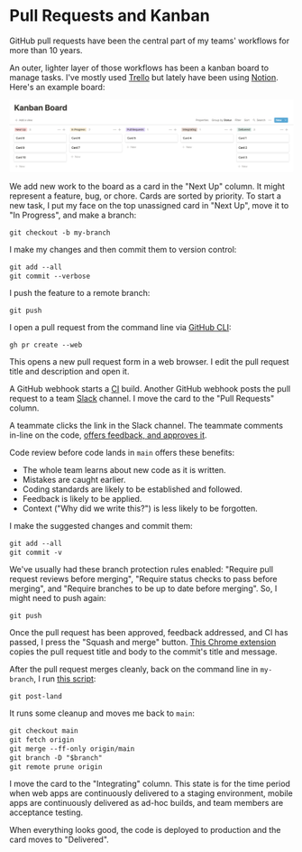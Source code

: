 # Pull Requests and Kanban

GitHub pull requests have been the central part of
my teams' workflows for more than 10 years.

An outer, lighter layer of those workflows
has been a kanban board to manage tasks.
I've mostly used [Trello](https://trello.com)
but lately have been using [Notion](https://notion.so).
Here's an example board:

![Kanban board](/images/kanban-board.png)

We add new work to the board as a card in the "Next Up" column.
It might represent a feature, bug, or chore.
Cards are sorted by priority.
To start a new task,
I put my face on the top unassigned card in "Next Up",
move it to "In Progress",
and make a branch:

```
git checkout -b my-branch
```

I make my changes and then commit them to version control:

```
git add --all
git commit --verbose
```

I push the feature to a remote branch:

```
git push
```

I open a pull request from the command line
via [GitHub CLI](https://cli.github.com/):

```
gh pr create --web
```

This opens a new pull request form in a web browser.
I edit the pull request title and description and open it.

A GitHub webhook starts a
[CI](https://www.martinfowler.com/articles/continuousIntegration.html) build.
Another GitHub webhook posts the pull request to a team
[Slack](https://slack.com) channel.
I move the card to the "Pull Requests" column.

A teammate clicks the link in the Slack channel.
The teammate comments in-line on the code,
[offers feedback, and approves it][pr].

[pr]: https://help.github.com/articles/about-pull-request-reviews/

Code review before code lands in `main` offers these benefits:

- The whole team learns about new code as it is written.
- Mistakes are caught earlier.
- Coding standards are likely to be established and followed.
- Feedback is likely to be applied.
- Context ("Why did we write this?") is less likely to be forgotten.

I make the suggested changes and commit them:

```
git add --all
git commit -v
```

We've usually had these branch protection rules enabled:
"Require pull request reviews before merging",
"Require status checks to pass before merging",
and "Require branches to be up to date before merging".
So, I might need to push again:

```
git push
```

Once the pull request has been approved, feedback addressed, and CI has passed,
I press the "Squash and merge" button.
[This Chrome extension](https://github.com/croaky/laptop/blob/main/chrome/github-pr.js)
copies the pull request title and body to the commit's title and message.

After the pull request merges cleanly,
back on the command line in `my-branch`, I run
[this script](https://github.com/croaky/laptop/blob/main/bin/git-post-land):

```
git post-land
```

It runs some cleanup and moves me back to `main`:

```
git checkout main
git fetch origin
git merge --ff-only origin/main
git branch -D "$branch"
git remote prune origin
```

I move the card to the "Integrating" column.
This state is for the time period when
web apps are continuously delivered to a staging environment,
mobile apps are continuously delivered as ad-hoc builds,
and team members are acceptance testing.

When everything looks good,
the code is deployed to production and the card moves to "Delivered".
